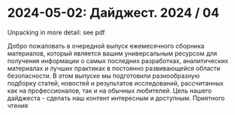 # 2024-05-02: Дайджест. 2024 / 04

Unpacking in more detail: see pdf 

Добро пожаловать в очередной выпуск ежемесячного сборника материалов, который является вашим универсальным ресурсом для получения информации о самых последних разработках, аналитических материалах и лучших практиках в постоянно развивающейся области безопасности. В этом выпуске мы подготовили разнообразную подборку статей, новостей и результатов исследований, рассчитанных как на профессионалов, так и на обычных любителей. Цель нашего дайджеста - сделать наш контент интересным и доступным.  Приятного чтения